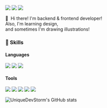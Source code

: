 <p>
  <a href="http://blog.devstorm.kr" target="_blank"><img src="https://img.shields.io/badge/Blog-DD0B78?style=flat-square&logo=GitHub%20Sponsors&logoColor=white"/></a>
  <a href="https://discord.com/users/299895531701010442" target="_blank"><img src="https://img.shields.io/badge/Discord-5865F2?style=flat-square&logo=Discord&logoColor=white" /></a>
  <a href="mailto:me@devstorm.kr" target="_blank"><img src="https://img.shields.io/badge/me@devstorm.kr-EA4335?style=flat-square&logo=Gmail&logoColor=white"/></a>
</p>

<p>
  👋&nbsp; Hi there! I'm backend & frontend developer!<br />
  Also, I'm learning design, <br />
  and sometimes I'm drawing illustrations!
</p>

### 💪 Skills
#### Languages
<p>
  <img src="https://img.shields.io/badge/Python-3776AB?style=flat-square&logo=Python&logoColor=black"/>
  <img src="https://img.shields.io/badge/JavaScript-F7DF1E?style=flat-square&logo=JavaScript&logoColor=black"/>
  <img src="https://img.shields.io/badge/TypeScript-3178C6?style=flat-square&logo=TypeScript&logoColor=black"/>
</p>

#### Tools
<p>
  <img src="https://img.shields.io/badge/WebStorm-67CCD7?style=flat-square&logo=WebStorm&logoColor=black"/>
  <img src="https://img.shields.io/badge/PyCharm-7AD78A?style=flat-square&logo=PyCharm&logoColor=black"/>
  <img src="https://img.shields.io/badge/Visual Studio Code-007ACC?style=flat-square&logo=Visual Studio Code&logoColor=black"/>
  <img src="https://img.shields.io/badge/Git-F05032?style=flat-square&logo=Git&logoColor=black"/>
  <img src="https://img.shields.io/badge/MongoDB-47A248?style=flat-square&logo=MongoDB&logoColor=black"/>
</p>

![UniqueDevStorm's GitHub stats](https://github-readme-stats.vercel.app/api?username=UniqueDevStorm&show_icons=true&theme=radical)
